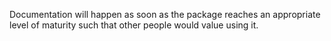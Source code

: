 Documentation will happen as soon as the package reaches an appropriate level of maturity such that other people would value using it.
